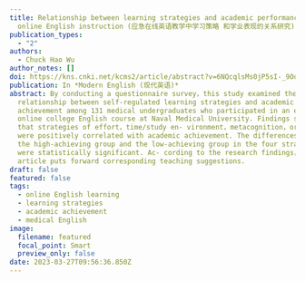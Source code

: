 ```yaml
---
title: Relationship between learning strategies and academic performance in
  online English instruction (应急在线英语教学中学习策略 和学业表现的关系研究)
publication_types:
  - "2"
authors:
  - Chuck Hao Wu
author_notes: []
doi: https://kns.cnki.net/kcms2/article/abstract?v=6NQcqlsMs0jP5sI-_9OqcwQKPgOnv_ROgUSeP8g05QqSjnA7837dpP4RaHvYw3ZYcrmFQ8_AZ825sj2pSTk_9qLxBgGykLilA1xwDrgQwf0UtZundMMGjAaLHhaOzXWrjVRhCbK5aynR9Kn6abI0W7zAf6lb9WRg&uniplatform=NZKPT
publication: In *Modern English (现代英语)*
abstract: By conducting a questionnaire survey，this study examined the
  relationship between self-regulated learning strategies and academic
  achievement among 131 medical undergraduates who participated in an emergency
  online college English course at Naval Medical University. Findings suggested
  that strategies of effort，time/study en- vironment，metacognition，organization
  were positively correlated with academic achievement. The differences between
  the high-achieving group and the low-achieving group in the four strategies
  were statistically significant. Ac- cording to the research findings，the
  article puts forward corresponding teaching suggestions.
draft: false
featured: false
tags:
  - online English learning
  - learning strategies
  - academic achievement
  - medical English
image:
  filename: featured
  focal_point: Smart
  preview_only: false
date: 2023-03-27T09:56:36.850Z
---
```


